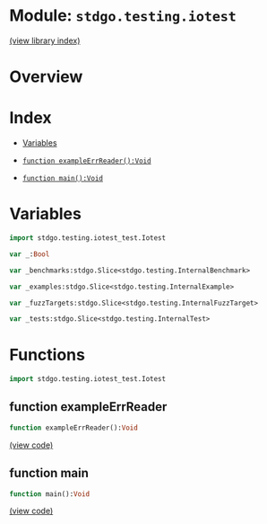 # Module: `stdgo.testing.iotest`

[(view library index)](../../stdgo.md)


# Overview


# Index


- [Variables](<#variables>)

- [`function exampleErrReader():Void`](<#function-exampleerrreader>)

- [`function main():Void`](<#function-main>)

# Variables


```haxe
import stdgo.testing.iotest_test.Iotest
```


```haxe
var _:Bool
```


```haxe
var _benchmarks:stdgo.Slice<stdgo.testing.InternalBenchmark>
```


```haxe
var _examples:stdgo.Slice<stdgo.testing.InternalExample>
```


```haxe
var _fuzzTargets:stdgo.Slice<stdgo.testing.InternalFuzzTarget>
```


```haxe
var _tests:stdgo.Slice<stdgo.testing.InternalTest>
```


# Functions


```haxe
import stdgo.testing.iotest_test.Iotest
```


## function exampleErrReader


```haxe
function exampleErrReader():Void
```


[\(view code\)](<./Iotest.hx#L3>)


## function main


```haxe
function main():Void
```


[\(view code\)](<./Iotest.hx#L44>)



